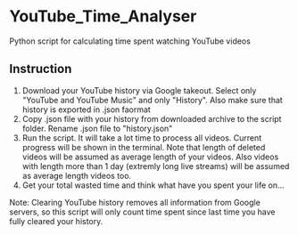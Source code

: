 # YouTube_Time_Analyser
Python script for calculating time spent watching YouTube videos

## Instruction
1. Download your YouTube history via Google takeout. Select only "YouTube and YouTube Music" and only "History". Also make sure that history is exported in .json faormat
2. Copy .json file with your history from downloaded archive to the script folder. Rename .json file to "history.json"
3. Run the script. It will take a lot time to process all videos. Current progress will be shown in the terminal. Note that length of deleted videos will be assumed as average length of your videos. Also videos with length more than 1 day (extremly long live streams) will be assumed as average length videos too.
4. Get your total wasted time and think what have you spent your life on...

Note: Clearing YouTube history removes all information from Google servers, so this script will only count time spent since last time you have fully cleared your history.  
